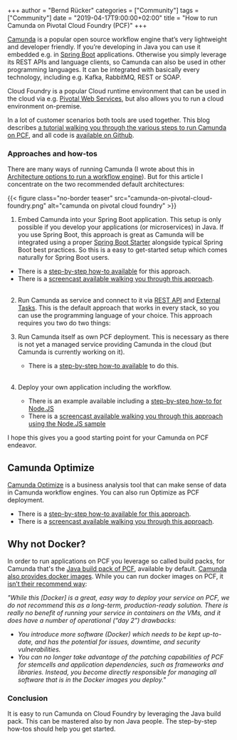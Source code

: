 +++
author = "Bernd Rücker"
categories = ["Community"]
tags = ["Community"]
date = "2019-04-17T9:00:00+02:00"
title = "How to run Camunda on Pivotal Cloud Foundry (PCF)"
+++

[Camunda](https://camunda.com/) is a popular open source workflow engine that’s very lightweight and developer friendly. If you’re developing in Java you can use it embedded e.g. in [Spring Boot](https://spring.io/projects/spring-boot) applications. Otherwise you simply leverage its REST APIs and language clients, so Camunda can also be used in other programming languages. It can be integrated with basically every technology, including e.g. Kafka, RabbitMQ, REST or SOAP.

<!--more-->
Cloud Foundry is a popular Cloud runtime environment that can be used in the cloud via e.g. [Pivotal Web Services](https://run.pivotal.io/), but also allows you to run a cloud environment on-premise.

In a lot of customer scenarios both tools are used together. This blog describes [a tutorial walking you through the various steps to run Camunda on PCF](https://github.com/berndruecker/camunda-on-pcf), and all code is [available on Github](https://github.com/adam-p/markdown-here/wiki/Markdown-Cheatsheet#lines).

### Approaches and how-tos
There are many ways of running Camunda (I wrote about this in [Architecture options to run a workflow engine](https://blog.bernd-ruecker.com/architecture-options-to-run-a-workflow-engine-6c2419902d91)). But for this article I concentrate on the two recommended default architectures:

{{< figure class="no-border teaser" src="camunda-on-pivotal-cloud-foundry.png" alt="camunda on pivotal cloud foundry" >}}

1. Embed Camunda into your Spring Boot application. This setup is only possible if you develop your applications (or microservices) in Java. If you use Spring Boot, this approach is great as Camunda will be integrated using a proper [Spring Boot Starter](https://docs.camunda.org/manual/latest/user-guide/spring-boot-integration/) alongside typical Spring Boot best practices. So this is a easy to get-started setup which comes naturally for Spring Boot users.
  - There is a [step-by-step how-to available](https://github.com/berndruecker/camunda-on-pcf/tree/master/spring-boot-embedded-engine-sample) for this approach.
  - There is a [screencast available walking you through this approach](https://www.youtube.com/watch?v=va2uf-RRhPs).
  <br><br>

2. Run Camunda as service and connect to it via [REST API](https://docs.camunda.org/manual/latest/reference/rest/) and [External Tasks](https://docs.camunda.org/manual/latest/user-guide/process-engine/external-tasks/). This is the default approach that works in every stack, so you can use the programming language of your choice. This approach requires you two do two things:
  1. Run Camunda itself as own PCF deployment. This is necessary as there is not yet a managed service providing Camunda in the cloud (but Camunda is currently working on it).

      - There is a [step-by-step how-to available](https://github.com/berndruecker/camunda-on-pcf/tree/master/engine-as-a-service) to do this.
      <br><br>
  2. Deploy your own application including the workflow.
      - There is an example available including a [step-by-step how-to for Node.JS](https://www.youtube.com/watch?v=e0rdC8ElxLk)
      - There is a [screencast available walking you through this approach using the Node.JS sample](https://www.youtube.com/watch?v=va2uf-RRhPs)

I hope this gives you a good starting point for your Camunda on PCF endeavor.
## Camunda Optimize
[Camunda Optimize](https://camunda.com/products/optimize/) is a business analysis tool that can make sense of data in Camunda workflow engines. You can also run Optimize as PCF deployment.
  - There is a [step-by-step how-to available for this approach](https://github.com/berndruecker/camunda-on-pcf/tree/master/optimize-as-a-service).
  - There is a [screencast available walking you through this approach](https://www.youtube.com/watch?v=w_EOtS9-pWU).

## Why not Docker?
In order to run applications on PCF you leverage so called build packs, for Camunda that's the [Java build pack of PCF](https://github.com/cloudfoundry/java-buildpack),  available by default. [Camunda also provides docker images](https://github.com/camunda/docker-camunda-bpm-platform). While you can run docker images on PCF, it [isn’t their recommend way](https://docs.pivotal.io/tiledev/2-2/bosh-release.html):

_"While this [Docker] is a great, easy way to deploy your service on PCF, we do not recommend this as a long-term, production-ready solution. There is really no benefit of running your service in containers on the VMs, and it does have a number of operational (“day 2”) drawbacks:_

  - _You introduce more software (Docker) which needs to be kept up-to-date, and has the potential for issues, downtime, and security vulnerabilities._
  - _You can no longer take advantage of the patching capabilities of PCF for stemcells and application dependencies, such as frameworks and libraries. Instead, you become directly responsible for managing all software that is in the Docker images you deploy."_

### Conclusion
It is easy to run Camunda on Cloud Foundry by leveraging the Java build pack. This can be mastered also by non Java people. The step-by-step how-tos should help you get started.
